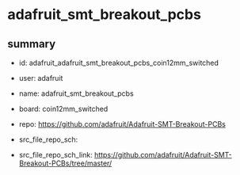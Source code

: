 # adafruit_smt_breakout_pcbs
 
## summary 
* id: adafruit_adafruit_smt_breakout_pcbs_coin12mm_switched
* user: adafruit
* name: adafruit_smt_breakout_pcbs
* board: coin12mm_switched
* repo: https://github.com/adafruit/Adafruit-SMT-Breakout-PCBs



* src_file_repo_sch: 
* src_file_repo_sch_link: https://github.com/adafruit/Adafruit-SMT-Breakout-PCBs/tree/master/






